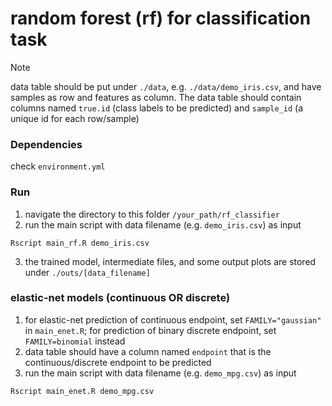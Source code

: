 # random forest (rf) for classification task

> [!NOTE]
> data table should be put under `./data`, e.g. `./data/demo_iris.csv`, and have
> samples as row and features as column. The data table should contain columns 
> named `true.id` (class labels to be predicted) and `sample_id` (a unique id for each row/sample)

### Dependencies

check `environment.yml`

### Run

1. navigate the directory to this folder `/your_path/rf_classifier`
2. run the main script with data filename (e.g. `demo_iris.csv`) as input
```
Rscript main_rf.R demo_iris.csv
```
3. the trained model, intermediate files, and some output plots are stored under `./outs/[data_filename]`

### elastic-net models (continuous OR discrete)

1. for elastic-net prediction of continuous endpoint, set `FAMILY="gaussian"` in
   `main_enet.R`; for prediction of binary discrete endpoint, set
   `FAMILY=binomial` instead
2. data table should have a column named `endpoint` that is the continuous/discrete
   endpoint to be predicted
3. run the main script with data filename (e.g. `demo_mpg.csv`) as input
```
Rscript main_enet.R demo_mpg.csv
```

